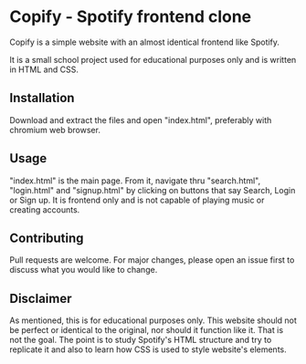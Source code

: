 # Copify - Spotify frontend clone 

Copify is a simple website with an almost identical frontend like Spotify.

It is a small school project used for educational purposes only and is written in HTML and CSS.

## Installation

Download and extract the files and open "index.html", preferably with chromium web browser.

## Usage

"index.html" is the main page. From it, navigate thru "search.html", "login.html" and "signup.html" by clicking on buttons that say Search, Login or Sign up. It is frontend only and is not capable of playing music or creating accounts.

## Contributing

Pull requests are welcome. For major changes, please open an issue first
to discuss what you would like to change.

## Disclaimer

As mentioned, this is for educational purposes only. This website should not be perfect or identical to the original, nor should it function like it. That is not the goal. The point is to study Spotify's HTML structure and try to replicate it and also to learn how CSS is used to style website's elements.
